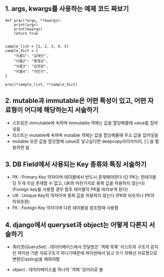 ## 1. args, kwargs를 사용하는 예제 코드 짜보기

```
def prac(*args, **kwargs):
    print(args)
    print(kwargs)
    return True


sample_list = [1, 2, 3, 4, 5]
sample_dict = {
    "이름1": "김태인",
    "이름2": "황영상",
    "이름3": "김희정",
    "이름4": "이민기",
}

prac(*sample_list, **sample_dict)
```

## 2. mutable과 immutable은 어떤 특성이 있고, 어떤 자료형이 어디에 해당하는지 서술하기

- 스트링은 immutable에 속하며 immutable 객체는 값을 할당해줄때 value를 집어넣음
- 리스트는 mutable에 속하며 mutable 객체는 값을 할당해줄때 주소 값을 집어넣음
- mutable 또한 값을 할당할때 value로 넣고싶다면 deepcopy라이브러리, [:] 을 활용하면 됨


## 3. DB Field에서 사용되는 Key 종류와 특징 서술하기

- PK : Primary Key 약자이며 테이블에서 반드시 존재해야한다 
(단 PK는 한테이블당 두개 이상 존재할 수 없고, UK와 마찬가지로 중복 값을 허용하지 않는다)
(Foreign key를 사용할 경우 참조 테이블의 PK를 바라보게 된다)
- UK : Unique Key의 약자이며 중복 값을 허용하지 않는다 (PK와 비슷하나 PK의 하위호환)
- FK : Foreign Key 약자이며 다른 테이블을 참조할때 사용함


## 4. django에서 queryset과 object는 어떻게 다른지 서술하기

- 쿼리셋(QuerySet) : 데이터베이스에서 전달받은 '객체 목록'
리스트와 구조가 같지만 파이썬 기본 자료구조가 아니기때문에 파이썬에서 읽고 쓰기 위해선 자료형으로 변환(Casting)을 해줘야함

- object : 데이터베이스를 하나의 '객체' 덩어리로 봄
